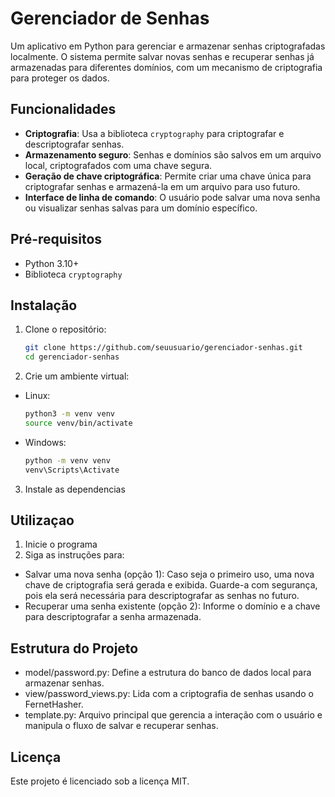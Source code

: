 # Gerenciador de Senhas

Um aplicativo em Python para gerenciar e armazenar senhas criptografadas localmente. O sistema permite salvar novas senhas e recuperar senhas já armazenadas para diferentes domínios, com um mecanismo de criptografia para proteger os dados.

## Funcionalidades

- **Criptografia**: Usa a biblioteca `cryptography` para criptografar e descriptografar senhas.
- **Armazenamento seguro**: Senhas e domínios são salvos em um arquivo local, criptografados com uma chave segura.
- **Geração de chave criptográfica**: Permite criar uma chave única para criptografar senhas e armazená-la em um arquivo para uso futuro.
- **Interface de linha de comando**: O usuário pode salvar uma nova senha ou visualizar senhas salvas para um domínio específico.

## Pré-requisitos

- Python 3.10+
- Biblioteca `cryptography`

## Instalação

1. Clone o repositório:
   ```bash
   git clone https://github.com/seuusuario/gerenciador-senhas.git
   cd gerenciador-senhas
   ```

2. Crie um ambiente virtual:
- Linux:
  ```bash
  python3 -m venv venv
  source venv/bin/activate
  ```
- Windows:
  ```bash
  python -m venv venv
  venv\Scripts\Activate
  ```

3. Instale as dependencias

## Utilizaçao
1. Inicie o programa
2. Siga as instruções para:
- Salvar uma nova senha (opção 1): Caso seja o primeiro uso, uma nova chave de criptografia será gerada e exibida. Guarde-a com segurança, pois ela será necessária para descriptografar as senhas no futuro.
- Recuperar uma senha existente (opção 2): Informe o domínio e a chave para descriptografar a senha armazenada.

## Estrutura do Projeto

- model/password.py: Define a estrutura do banco de dados local para armazenar senhas.
- view/password_views.py: Lida com a criptografia de senhas usando o FernetHasher.
- template.py: Arquivo principal que gerencia a interação com o usuário e manipula o fluxo de salvar e recuperar senhas.

## Licença
Este projeto é licenciado sob a licença MIT.
